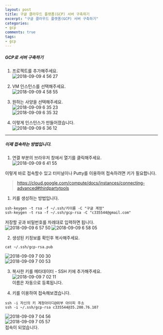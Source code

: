 ```yaml
---
layout: post
title: 구글 클라우드 플랫폼(GCP) 서버 구축하기
excerpt: "구글 클라우드 플랫폼(GCP) 서버 구축하기"
categories: 
- gcp
comments: true
tags: 
- gcp
---
```

##### GCP로 서버 구축하기

1. 프로젝트를 추가해주세요.  
![2018-09-09 4 56 27](https://user-images.githubusercontent.com/18377818/45263084-1e1de000-b45e-11e8-9cc2-1bcd72428556.png)

2. VM 인스턴스를 선택해주세요.  
![2018-09-09 4 58 55](https://user-images.githubusercontent.com/18377818/45263086-1f4f0d00-b45e-11e8-8e78-9c099f0736db.png)

3. 원하는 사양을 선택해주세요.  
![2018-09-09 6 35 23](https://user-images.githubusercontent.com/18377818/45263160-4528e180-b45f-11e8-9da1-cfa5bbfab87a.png)  
![2018-09-09 6 35 32](https://user-images.githubusercontent.com/18377818/45263161-465a0e80-b45f-11e8-844f-26298693e144.png)  

4. 이렇게 인스턴스가 만들어졌습니다.  
![2018-09-09 6 36 12](https://user-images.githubusercontent.com/18377818/45263162-465a0e80-b45f-11e8-91fd-4e46821eb6d2.png)

---

##### 이제 접속하는 방법입니다.

1. 연결 부분의 브라우저 창에서 열기를 클릭해주세요.  
![2018-09-09 6 41 55](https://user-images.githubusercontent.com/18377818/45263211-13644a80-b460-11e8-9c91-a7cce4e03399.png) 

이렇게 바로 접속할수 있고 터미널이나 Putty를 이용하여 접속하려면 키가 필요합니다.  
> https://cloud.google.com/compute/docs/instances/connecting-advanced#thirdpartytools

1. 키를 생성하는 방법입니다.  
```
ssh-keygen -t rsa -f ~/.ssh/키이름 -C "구글 계정"
ssh-keygen -t rsa -f ~/.ssh/gcp-rsa -C "c335544@gmail.com"
```
저장할 곳과 비밀번호를 차례대로 입력하면 됩니다.  
![2018-09-09 6 57 50](https://user-images.githubusercontent.com/18377818/45263337-63dca780-b462-11e8-86c1-ed6dd5080cc1.png)
![2018-09-09 6 58 05](https://user-images.githubusercontent.com/18377818/45263341-88388400-b462-11e8-9917-6ad58ba14d08.png) 

2. 생성된 키정보를 확인후 복사해주세요.  
```
cat ~/.ssh/gcp-rsa.pub
```
![2018-09-09 7 00 30](https://user-images.githubusercontent.com/18377818/45263348-b6b65f00-b462-11e8-8870-c4491dda495a.png)  
![2018-09-09 7 00 53](https://user-images.githubusercontent.com/18377818/45263349-b6b65f00-b462-11e8-8a50-72641755c707.png)

3. 복사한 키를 메타데이터 - SSH 키에 추가해주세요.  
![2018-09-09 7 02 11](https://user-images.githubusercontent.com/18377818/45263365-e49ba380-b462-11e8-8221-0958de747f8d.png)  
이름은 자동으로 등록됩니다.

4. 키를 이용하여 접속해보겠습니다.  
```
ssh -i 자신의 키 계정아이디@외부 아이피 주소
ssh -i ~/.ssh/gcp-rsa c335544@35.200.76.107
```  
![2018-09-09 7 04 56](https://user-images.githubusercontent.com/18377818/45263389-9509a780-b463-11e8-8ba7-679e4193b471.png)  
![2018-09-09 7 05 57](https://user-images.githubusercontent.com/18377818/45263391-95a23e00-b463-11e8-99db-1c721745ec6e.png)  
접속이 되었습니다.



